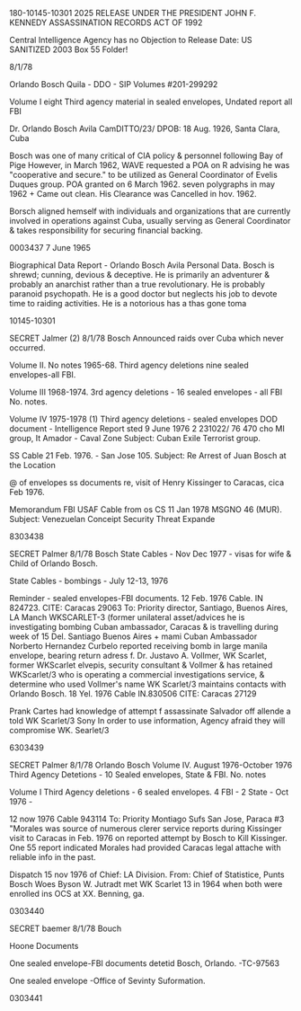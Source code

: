 180-10145-10301 2025 RELEASE UNDER THE PRESIDENT JOHN F. KENNEDY ASSASSINATION RECORDS ACT OF 1992

Central Intelligence Agency
has no Objection to Release
Date: US SANITIZED
2003
Box 55
Folder!

8/1/78

Orlando Bosch Quila - DDO - SIP Volumes
#201-299292

Volume I eight
Third agency material in sealed envelopes,
Undated report all FBI

Dr. Orlando Bosch Avila CamDITTO/23/
DPOB: 18 Aug. 1926, Santa Clara, Cuba

Bosch was one of many critical of
CIA policy & personnel following Bay of Pige
However, in March 1962, WAVE requested a
POA on R advising he was "cooperative
and secure." to be utilized as General Coordinator
of Evelis Duques group. POA granted on 6 March 1962.
seven polygraphs in may 1962 + Came out clean.
His Clearance was Cancelled in hov. 1962.

Borsch aligned hemself with individuals and
organizations that are currently involved in
operations against Cuba, usually serving as
General Coordinator & takes responsibility for
securing financial backing.

0003437
7 June 1965

Biographical Data Report - Orlando Bosch Avila
Personal Data. Bosch is shrewd; cunning,
devious & deceptive. He is primarily an
adventurer & probably an anarchist rather than
a true revolutionary. He is probably
paranoid psychopath. He is a good doctor but
neglects his job to devote time to raiding activities.
He is a notorious has a thas gone toma

10145-10301

SECRET
Jalmer (2)
8/1/78
Bosch
Announced raids over Cuba which never
occurred.

Volume II. No notes 1965-68.
Third agency deletions nine sealed envelopes-all FBI.

Volume III 1968-1974.
3rd agency deletions - 16 sealed envelopes - all FBI
No. notes.

Volume IV 1975-1978
(1) Third agency deletions - sealed envelopes
DOD document - Intelligence Report sted 9 June 1976
2 231022/ 76
470 cho MI group, It Amador - Caval Zone
Subject: Cuban Exile Terrorist group.

SS Cable 21 Feb. 1976. - San Jose 105.
Subject: Re Arrest of Juan Bosch at the Location

@ of envelopes ss documents re, visit of Henry
Kissinger to Caracas, cica Feb 1976.

Memorandum FBI USAF Cable from os CS 11 Jan 1978
MSGNO 46 (MUR). Subject: Venezuelan Conceipt Security
Threat Expande

8303438

SECRET Palmer
8/1/78
Bosch
State Cables - Nov Dec 1977 - visas for wife &
Child of Orlando Bosch.

State Cables - bombings - July 12-13, 1976

Reminder - sealed envelopes-FBI documents.
12 Feb. 1976 Cable. IN 824723.
CITE: Caracas 29063
To: Priority director, Santiago, Buenos Aires, LA Manch
WKSCARLET-3 (former unilateral asset/advices
he is investigating bombing Cuban ambassador,
Caracas & is travelling during week of 15 Del.
Santiago Buenos Aires + mami
Cuban Ambassador Norberto Hernandez Curbelo
reported receiving bomb in large manila envelope,
bearing return adress f. Dr. Justavo A. Vollmer,
WK Scarlet, former WKScarlet elvepis, security
consultant & Vollmer & has retained WKScarlet/3
who is operating a commercial investigations
service, & determine who used Vollmer's name
WK Scarlet/3 maintains contacts with Orlando Bosch.
18 Yel. 1976 Cable IN.830506 CITE: Caracas 27129

Prank Cartes had knowledge of attempt f
assassinate Salvador off allende a told WK Scarlet/3
Sony
In order to use information, Agency afraid
they will compromise WK. Searlet/3

6303439

SECRET Palmer 8/1/78
Orlando Bosch
Volume IV. August 1976-October 1976
Third Agency Detetions - 10 Sealed envelopes, State & FBI.
No. notes

Volume I
Third Agency deletions - 6 sealed envelopes.
4 FBI - 2 State - Oct 1976 -

12 now 1976
Cable 943114
To: Priority Montiago Sufs San Jose, Paraca
#3 "Morales was source of numerous clerer
service reports during Kissinger visit to
Caracas in Feb. 1976 on reported attempt by Bosch
to Kill Kissinger. One 55 report indicated
Morales had provided Caracas legal attache
with reliable info in the past.

Dispatch 15 nov 1976
of Chief: LA Division.
From: Chief of Statistice, Punts
Bosch
Woes Byson W. Jutradt met WK Scarlet 13
in 1964 when both were enrolled ins OCS
at XX. Benning, ga.

0303440

 SECRET
baemer
8/1/78
Bouch

Hoone Documents

One sealed envelope-FBI documents detetid
Bosch, Orlando. -TC-97563

One sealed envelope -Office of Sevinty Suformation.

0303441

